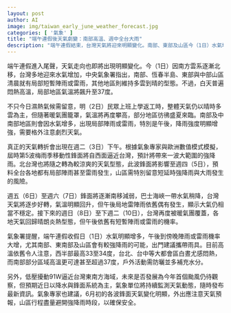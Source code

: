 ```yaml
---
layout: post
author: AI
image: img/taiwan_early_june_weather_forecast.jpg
categories: [ '氣象' ]
title: "端午連假後天氣劇變：南部高溫、週中全台大雨"
description: "端午連假結束，台灣天氣將迎來明顯變化。南部、東部及山區今（1日）水氣增多，午後局部大雷雨來襲，氣溫高達37度。明日（2日）高溫持續，午後中南部降雨加劇；週二（3日）起移動性鋒面報到，全台轉為降雨，北台灣轉涼，週四前各地需防強降雨與劇烈天氣。週五後鋒面南移，天氣好轉但午後雷陣雨不斷，下週初再度回暖炎熱。低壓擾動逼近，颱風動向待觀察，專家建議隨時關注最新天氣預報，山區應避免強降雨時段，確保戶外活動安全。"
---
```

端午連假進入尾聲，天氣走向也即將出現明顯變化。今（1日）因南方雲系逐漸北移，台灣多地迎來水氣增加，中央氣象署指出，南部、恆春半島、東部與中部山區清晨就有局部短暫陣雨或雷雨，其他地區則維持多雲到晴的型態。不過，白天普遍悶熱高溫，局部地區氣溫將飆升至37度。

不只今日濕熱氣候需留意，明（2日）民眾上班上學返工時，整體天氣仍以晴時多雲為主，但隨著暖氣團籠罩，氣溫將再度攀高，部分地區彷彿盛夏來臨。南部及中南部地區則會因水氣增多，出現局部陣雨或雷雨，特別是午後，降雨強度明顯增強，需要格外注意劇烈天氣。

真正的天氣轉折會出現在週二（3日）下午。根據氣象專家與歐洲數值模式模擬，屆時第5波梅雨季移動性鋒面將自西面逼近台灣，預計將帶來一波大範圍的強降雨。北台灣也將隨之轉為較涼爽的天氣型態，此波鋒面將影響至週四（5日），預料全台各地都有局部陣雨甚至雷雨發生，山區需特別留意短延時強降雨與大雨發生的風險。

週五（6日）至週六（7日）鋒面將逐漸南移減弱，巴士海峽一帶水氣稍降，台灣天氣將逐步好轉，氣溫明顯回升，但午後局地雷陣雨依舊偶有發生，顯示大氣仍相當不穩定。接下來的週日（8日）至下週二（10日），台灣再度被暖氣團覆蓋，各地天氣回歸晴朗炎熱型態，但午後依舊有短暫陣雨或雷雨的機率。

氣象署提醒，端午連假收假日（1日）水氣明顯增多，午後到傍晚陣雨或雷雨機率大增，尤其南部、東南部及山區會有較強降雨的可能，出門建議攜帶雨具。目前高溫依舊令人注意，西半部最高33至34度，台北、台中等大都會區白晝尤感悶熱，而南部部分區域高溫更可達甚至超過37度，戶外活動需防曬並多補充水分。

另外，低壓擾動91W逼近台灣東南方海域，未來是否發展為今年首個颱風仍待觀察，但預期近日以降水與鋒面系統為主，氣象單位將持續監測天氣動態，隨時發布最新資訊。氣象專家也建議，6月初的各波鋒面天氣變化明顯，外出應注意天氣預報，山區行程盡量避開強降雨時段，以確保安全。